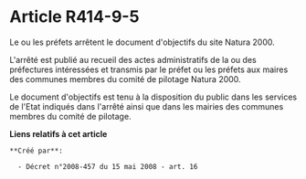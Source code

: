# Article R414-9-5

Le ou les préfets arrêtent le document d'objectifs du site Natura 2000.

L'arrêté est publié au recueil des actes administratifs de la ou des préfectures intéressées et transmis par le préfet ou les
préfets aux maires des communes membres du comité de pilotage Natura 2000.

Le document d'objectifs est tenu à la disposition du public dans les services de l'Etat indiqués dans l'arrêté ainsi que dans
les mairies des communes membres du comité de pilotage.

**Liens relatifs à cet article**

	**Créé par**:

	  - Décret n°2008-457 du 15 mai 2008 - art. 16
